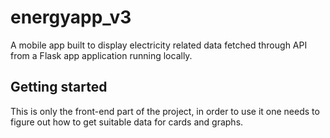 # energyapp_v3

A mobile app built to display electricity related data fetched through API from a Flask app application running locally. 

## Getting started

This is only the front-end part of the project, in order to use it one needs to figure out how to get suitable data for cards and graphs. 
